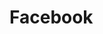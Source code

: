 <!-- TITLE: Social Media Websites -->
<!-- SUBTITLE: A quick guide to using Social Media Websites -->

# Facebook